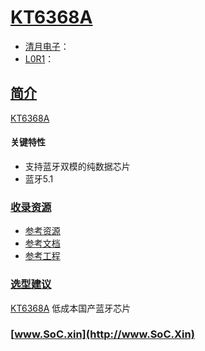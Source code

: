 ﻿# [KT6368A](https://docs.soc.xin/KT6368A)

* [清月电子](http://www.szqyvhome.com/)：
* [L0R1](https://github.com/SoCXin/Level)：

## [简介](https://github.com/SoCXin/KT6368A/wiki)

[KT6368A](http://www.szqyvhome.com/ProductDetail/4781914.html)

#### 关键特性

* 支持蓝牙双模的纯数据芯片
* 蓝牙5.1

### [收录资源](https://github.com/SoCXin/KT6368A)

* [参考资源](src/)
* [参考文档](docs/)
* [参考工程](project/)

### [选型建议](https://github.com/SoCXin)

[KT6368A](https://item.taobao.com/item.htm?spm=a1z09.2.0.0.74a52e8dTpp1my&id=630430098226&_u=kkqekj7c9f9) 低成本国产蓝牙芯片


### [www.SoC.xin](http://www.SoC.Xin)

